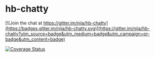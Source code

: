 # hb-chatty

[![Join the chat at https://gitter.im/nija/hb-chatty](https://badges.gitter.im/nija/hb-chatty.svg)](https://gitter.im/nija/hb-chatty?utm_source=badge&utm_medium=badge&utm_campaign=pr-badge&utm_content=badge)

[![Coverage Status](https://coveralls.io/repos/github/nija/hb-chatty/badge.svg?branch=master)](https://coveralls.io/github/nija/hb-chatty?branch=master)